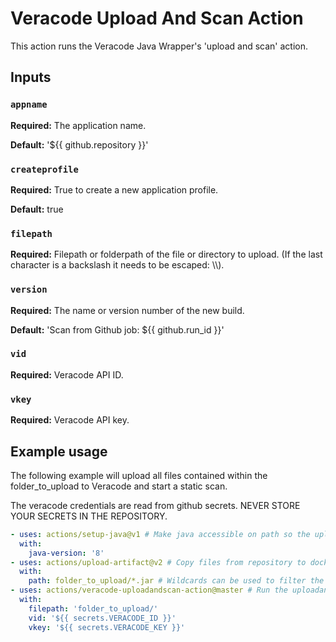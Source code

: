 # Veracode Upload And Scan Action

This action runs the Veracode Java Wrapper's 'upload and scan' action.

## Inputs

### `appname` 
**Required:** The application name.

**Default:** '${{ github.repository }}'

### `createprofile`
**Required:**  True to create a new application profile.

**Default:** true

### `filepath`
**Required:** Filepath or folderpath of the file or directory to upload. (If the last character is a backslash it needs to be escaped: \\\\).

### `version`
**Required:** The name or version number of the new build.

**Default:** 'Scan from Github job: ${{ github.run_id }}'

### `vid`
**Required:** Veracode API ID.

### `vkey`
**Required:** Veracode API key.

## Example usage

The following example will upload all files contained within the folder_to_upload to Veracode and start a static scan.

The veracode credentials are read from github secrets. NEVER STORE YOUR SECRETS IN THE REPOSITORY.

```yaml
- uses: actions/setup-java@v1 # Make java accessible on path so the uploadandscan action can run.
  with: 
    java-version: '8'
- uses: actions/upload-artifact@v2 # Copy files from repository to docker container so the next uploadandscan action can access them.
  with:
    path: folder_to_upload/*.jar # Wildcards can be used to filter the files copied into the container. See: https://github.com/actions/upload-artifact
- uses: actions/veracode-uploadandscan-action@master # Run the uploadandscan action. Inputs are described above.
  with:
    filepath: 'folder_to_upload/'
    vid: '${{ secrets.VERACODE_ID }}'
    vkey: '${{ secrets.VERACODE_KEY }}'
```
